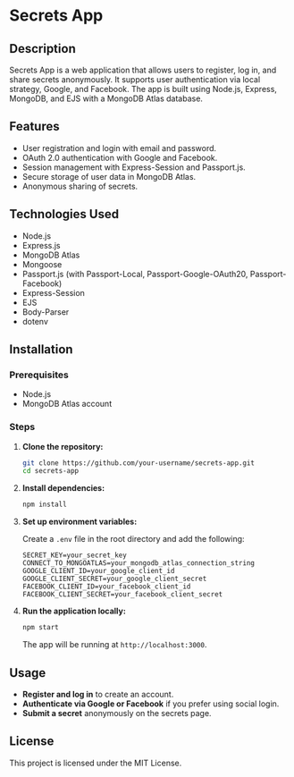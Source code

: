 # Secrets App

## Description

Secrets App is a web application that allows users to register, log in, and share secrets anonymously. It supports user authentication via local strategy, Google, and Facebook. The app is built using Node.js, Express, MongoDB, and EJS with a MongoDB Atlas database.

## Features

- User registration and login with email and password.
- OAuth 2.0 authentication with Google and Facebook.
- Session management with Express-Session and Passport.js.
- Secure storage of user data in MongoDB Atlas.
- Anonymous sharing of secrets.

## Technologies Used

- Node.js
- Express.js
- MongoDB Atlas
- Mongoose
- Passport.js (with Passport-Local, Passport-Google-OAuth20, Passport-Facebook)
- Express-Session
- EJS
- Body-Parser
- dotenv

## Installation

### Prerequisites

- Node.js
- MongoDB Atlas account

### Steps

1. **Clone the repository:**

    ```bash
    git clone https://github.com/your-username/secrets-app.git
    cd secrets-app
    ```

2. **Install dependencies:**

    ```bash
    npm install
    ```

3. **Set up environment variables:**

    Create a `.env` file in the root directory and add the following:

    ```plaintext
    SECRET_KEY=your_secret_key
    CONNECT_TO_MONGOATLAS=your_mongodb_atlas_connection_string
    GOOGLE_CLIENT_ID=your_google_client_id
    GOOGLE_CLIENT_SECRET=your_google_client_secret
    FACEBOOK_CLIENT_ID=your_facebook_client_id
    FACEBOOK_CLIENT_SECRET=your_facebook_client_secret
    ```

4. **Run the application locally:**

    ```bash
    npm start
    ```

    The app will be running at `http://localhost:3000`.

## Usage

- **Register and log in** to create an account.
- **Authenticate via Google or Facebook** if you prefer using social login.
- **Submit a secret** anonymously on the secrets page.

## License

This project is licensed under the MIT License.
